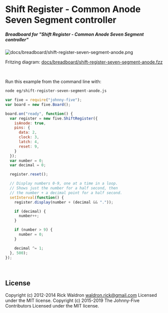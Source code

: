 <!--remove-start-->

# Shift Register - Common Anode Seven Segment controller

<!--remove-end-->






##### Breadboard for "Shift Register - Common Anode Seven Segment controller"



![docs/breadboard/shift-register-seven-segment-anode.png](breadboard/shift-register-seven-segment-anode.png)<br>

Fritzing diagram: [docs/breadboard/shift-register-seven-segment-anode.fzz](breadboard/shift-register-seven-segment-anode.fzz)

&nbsp;




Run this example from the command line with:
```bash
node eg/shift-register-seven-segment-anode.js
```


```javascript
var five = require("johnny-five");
var board = new five.Board();

board.on("ready", function() {
  var register = new five.ShiftRegister({
    isAnode: true,
    pins: {
      data: 2,
      clock: 3,
      latch: 4,
      reset: 9,
    }
  });
  var number = 0;
  var decimal = 0;

  register.reset();

  // Display numbers 0-9, one at a time in a loop.
  // Shows just the number for a half second, then
  // the number + a decimal point for a half second.
  setInterval(function() {
    register.display(number + (decimal && "."));

    if (decimal) {
      number++;
    }

    if (number > 9) {
      number = 0;
    }

    decimal ^= 1;
  }, 500);
});

```








&nbsp;

<!--remove-start-->

## License
Copyright (c) 2012-2014 Rick Waldron <waldron.rick@gmail.com>
Licensed under the MIT license.
Copyright (c) 2015-2019 The Johnny-Five Contributors
Licensed under the MIT license.

<!--remove-end-->
